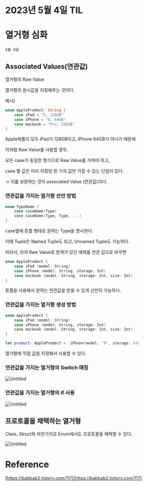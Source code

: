 # 2023년 5월 4일 TIL

# 열거형 심화

`5월 4일`

## Associated Values(연관값)

열거형의 Raw Value

열거형의 원시값을 지정해주는 것이다. 

예시)

```swift
enum AppleProdect: String {
	case iPad = "5, 128GB"
	case iPhone = "6, 64GB"
	case macbook = "Pro, 256GB"
}

```

Apple제품이 모두 iPad가 128GB이고, iPhone 64GB가 아니기 때문에

이처럼 Raw Value를 사용할 경우,

모든 case가 동일한 형식으로 Raw Value를 가져야 하고,

case 별 값은 미리 지정된 한 가지 값만 가질 수 있는 단점이 있다.

→ 이를 보완하는 것이 associated Value (연관값)이다.

### 연관값을 가지는 열거형 선언 방법

```swift
enum TypeName {
	case caseName(Type)
	vase caseName(Type, Type, ...)
}
```

case옆에 튜플 형태로 원하는 Type을 명시한다.

이때 Tuple은 Named Tuple도 되고, Unnamed Tuple도 가능하다.

따라서, 아까 Raw Value로 한계가 있던 예제를 연관 값으로 바꾸면

```swift
enum AppleProdect {
	case iPad (model: String)
	case iPhone (model: String, storage: Int)
	case macbook (model: String, storage: Int, size: Int)
}
```

튜플을 사용해서 원하는 연관값을 받을 수 있게 선언이 가능하다.

### 연관값을 가지는 열거형 생성 방법

```swift
enum AppleProdect {
    case iPad (model: String)
    case iPhone (model: String, storage: Int)
    case macbook (model: String, storage: Int, size: Int)
}

let product: AppleProdect = .iPhone(model: "8", storage: 64)
```

열거형에 직접 값을 지정해서 사용할 수 있다.

### 연관값을 가지는 열거형의 Switch 매칭

![Untitled](https://s3-us-west-2.amazonaws.com/secure.notion-static.com/b85420fb-51af-4edc-92ab-9dcdd8b9792c/Untitled.png)

### 연관값을 가지는 열거형의 if 사용

![Untitled](https://s3-us-west-2.amazonaws.com/secure.notion-static.com/cca98bd9-4c79-4a41-8210-8332cc846c5a/Untitled.png)

## 프로토콜을 채택하는 열거형

Class, Struct와 마찬가지로 Enum에서도 프로토콜을 채택할 수 있다.

![Untitled](https://s3-us-west-2.amazonaws.com/secure.notion-static.com/407079c0-d963-42b4-aa5a-45ea6836da6f/Untitled.png)

# Reference

[https://babbab2.tistory.com/117](https://babbab2.tistory.com/117)
